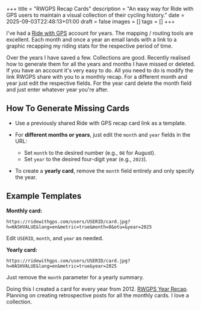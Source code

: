 +++
title = "RWGPS Recap Cards"
description = "An easy way for Ride with GPS users to maintain a visual collection of their cycling history."
date = 2025-09-03T22:48:13+01:00
draft = false
images = []
tags = []
+++

I've had a [Ride with GPS](https://ridewithgps.com) account for years. The mapping / routing tools are excellent. Each month and once a year an email lands with a link to a graphic recapping my riding stats for the respective period of time. 

Over the years I have saved a few. Collections are good. Recently realised how to generate them for all the years and months I have missed or deleted. If you have an account it's very easy to do. All you need to do is modify the link RWGPS share with you to a monthly recap. For a different month and year just edit the respective fields. For the year card delete the month field and just enter whatever year you're after. 

## How To Generate Missing Cards

- Use a previously shared Ride with GPS recap card link as a template.

- For **different months or years**, just edit the `month` and `year` fields in the URL:
  - Set `month` to the desired number (e.g., `08` for August).
  - Set `year` to the desired four-digit year (e.g., `2023`).
- To create a **yearly card**, remove the `month` field entirely and only specify the year.

## Example Templates

**Monthly card:**  
```plaintext
https://ridewithgps.com/users/USERID/card.jpg?h=HASHVALUE&lang=en&metric=true&month=8&otu=&year=2025
```
Edit `USERID`, `month`, and `year` as needed.

**Yearly card:**  
```plaintext
https://ridewithgps.com/users/USERID/card.jpg?h=HASHVALUE&lang=en&metric=true&year=2025
```
Just remove the `month` parameter for a yearly summary.

Doing this I created a card for every year from 2012. [RWGPS Year Recap](http://localhost:1313/bongo-twisty/gallery/cycling/rwgps_years/). Planning on creating retrospective posts for all the monthly cards. I love a collection. 